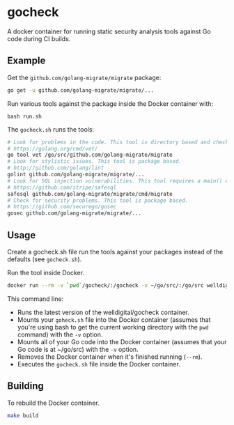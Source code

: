# gocheck

A docker container for running static security analysis tools against Go code during CI builds.

## Example

Get the `github.com/golang-migrate/migrate` package:

```bash
go get -u github.com/golang-migrate/migrate/...
```

Run various tools against the package inside the Docker container with:

```
bash run.sh
```

The `gocheck.sh` runs the tools:

```bash
# Look for problems in the code. This tool is directory based and checks all subdirectories.
# https://golang.org/cmd/vet/
go tool vet /go/src/github.com/golang-migrate/migrate
# Look for stylistic issues. This tool is package based.
# http://github.com/golang/lint
golint github.com/golang-migrate/migrate/...
# Look for SQL injection vulnerabilities. This tool requires a main() entrypoint as the input package.
# https://github.com/stripe/safesql
safesql github.com/golang-migrate/migrate/cmd/migrate
# Check for security problems. This tool is package based.
# https://github.com/securego/gosec
gosec github.com/golang-migrate/migrate/...
```

## Usage

Create a gocheck.sh file run the tools against your packages instead of the defaults (see `gocheck.sh`).

Run the tool inside Docker.

```bash
docker run --rm -v `pwd`/gocheck/:/gocheck -v ~/go/src/:/go/src welldigital/gocheck:latest
```

This command line:

* Runs the latest version of the welldigital/gocheck container.
* Mounts your `goheck.sh` file into the Docker container (assumes that you're using bash to get the current working directory with the `pwd` command) with the `-v` option.
* Mounts all of your Go code into the Docker container (assumes that your Go code is at ~/go/src) with the `-v` option.
* Removes the Docker container when it's finished running (`--rm`).
* Executes the `gocheck.sh` file inside the Docker container.

## Building

To rebuild the Docker container.

```bash
make build
```